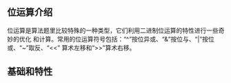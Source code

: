 ## 位运算介绍
位运算是算法题里比较特殊的一种类型，它们利用二进制位运算的特性进行一些奇妙的优化 和计算。常用的位运算符号包括：“^”按位异或、“&”按位与、“|”按位或、“~”取反、“<<” 算术左移和“>>”算术右移。

## 基础和特性